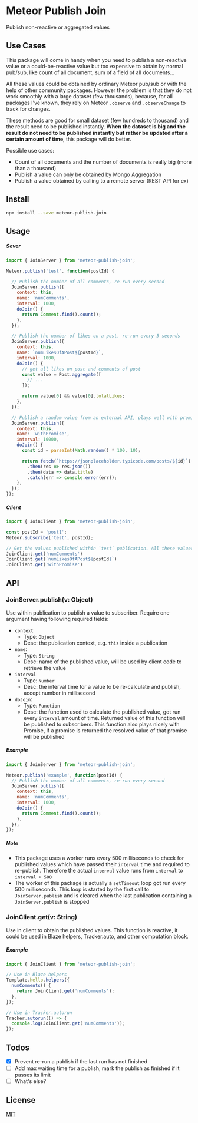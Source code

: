 # Meteor Publish Join
Publish non-reactive or aggregated values

## Use Cases

This package will come in handy when you need to publish a non-reactive value or a could-be-reactive value but too expensive to obtain by normal pub/sub, like count of all document, sum of a field of all documents...

All these values could be obtained by ordinary Meteor pub/sub or with the help of other community packages. However the problem is that they do not work smoothly with a large dataset (few thousands), because, for all packages I've known, they rely on Meteor `.observe` and `.observeChange` to track for changes.

These methods are good for small dataset (few hundreds to thousand) and the result need to be published instantly. **When the dataset is big and the result do not need to be published instantly but rather be updated after a certain amount of time**, this package will do better.

Possible use cases:

- Count of all documents and the number of documents is really big (more than a thousand)
- Publish a value can only be obtained by Mongo Aggregation
- Publish a value obtained by calling to a remote server (REST API for ex)

## Install

```bash
npm install --save meteor-publish-join
```

## Usage

##### Sever

```javascript
import { JoinServer } from 'meteor-publish-join';

Meteor.publish('test', function(postId) {

  // Publish the number of all comments, re-run every second
  JoinServer.publish({
    context: this,
    name: 'numComments',
    interval: 1000,
    doJoin() {
      return Comment.find().count();
    },
  });

  // Publish the number of likes on a post, re-run every 5 seconds
  JoinServer.publish({
    context: this,
    name: `numLikesOfAPost${postId}`,
    interval: 1000,
    doJoin() {
      // get all likes on post and comments of post
      const value = Post.aggregate([
        // ...
      ]);

      return value[0] && value[0].totalLikes;
    },
  });

  // Publish a random value from an external API, plays well with promise, re-run every 10 seconds
  JoinServer.publish({
    context: this,
    name: 'withPromise',
    interval: 10000,
    doJoin() {
      const id = parseInt(Math.random() * 100, 10);

      return fetch(`https://jsonplaceholder.typicode.com/posts/${id}`)
        .then(res => res.json())
        .then(data => data.title)
        .catch(err => console.error(err));
    },
  });
});
```

##### Client

```javascript
import { JoinClient } from 'meteor-publish-join';

const postId = 'post1';
Meteor.subscribe('test', postId);

// Get the values published within `test` publication. All these values are reactive
JoinClient.get('numComments')
JoinClient.get(`numLikesOfAPost${postId}`)
JoinClient.get('withPromise')

```

## API

### JoinServer.publish(v: Object)

Use within publication to publish a value to subscriber. Require one argument having following required fields:

- `context`
  + Type: `Object`
  + Desc: the publication context, e.g. `this` inside a publication
- `name`:
  + Type: `String`
  + Desc: name of the published value, will be used by client code to retrieve the value
- `interval`
  + Type: `Number`
  + Desc: the interval time for a value to be re-calculate and publish, accept number in millisecond
- `doJoin`:
  + Type: `Function`
  + Desc: the function used to calculate the published value, got run every `interval` amount of time. Returned value of this function will be published to subscribers. This function also plays nicely with Promise, if a promise is returned the resolved value of that promise will be published

##### Example

```javascript
import { JoinServer } from 'meteor-publish-join';

Meteor.publish('example', function(postId) {
  // Publish the number of all comments, re-run every second
  JoinServer.publish({
    context: this,
    name: 'numComments',
    interval: 1000,
    doJoin() {
      return Comment.find().count();
    },
  });
});
```

##### Note

- This package uses a worker runs every 500 milliseconds to check for published values which have passed their `interval` time and required to re-publish. Therefore the actual `interval` value runs from `interval` to `interval + 500`
- The worker of this package is actually a `setTimeout` loop got run every 500 milliseconds. This loop is started by the first call to `JoinServer.publish` and is cleared when the last publication containing a `JoinServer.publish` is stopped

### JoinClient.get(v: String)

Use in client to obtain the published values. This function is reactive, it could be used in Blaze helpers, Tracker.auto, and other computation block.

##### Example

```javascript
import { JoinClient } from 'meteor-publish-join';

// Use in Blaze helpers
Template.hello.helpers({
  numComments() {
    return JoinClient.get('numComments');
  },
});

// Use in Tracker.autorun
Tracker.autorun(() => {
  console.log(JoinClient.get('numComments'));
});
```

## Todos

- [x] Prevent re-run a publish if the last run has not finished
- [ ] Add max waiting time for a publish, mark the publish as finished if it passes its limit
- [ ] What's else?

## License

[MIT](LICENSE)
